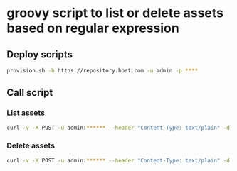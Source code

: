# groovy script to list or delete assets based on regular expression

## Deploy scripts

```bash
provision.sh -h https://repository.host.com -u admin -p ****
```

## Call script


### List assets

```bash
curl -v -X POST -u admin:****** --header "Content-Type: text/plain" -d "{\"repoName\": \"raw-static-content\", \"assetName\": \"^prefix/.*\"}" "https://repository.host.com/service/siesta/rest/v1/script/listAssets/run
```

### Delete assets

```bash
curl -v -X POST -u admin:****** --header "Content-Type: text/plain" -d "{\"repoName\": \"raw-static-content\", \"assetName\": \"^prefix/.*\"}" "https://repository.host.com/service/siesta/rest/v1/script/deleteAssets/run
```
